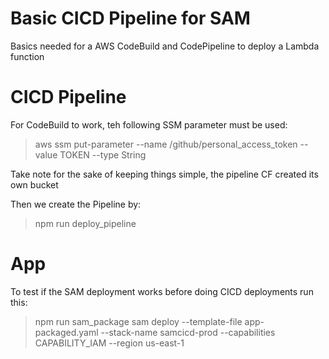# Basic CICD Pipeline for SAM

Basics needed for a AWS CodeBuild and CodePipeline to deploy a Lambda function

# CICD Pipeline

For CodeBuild to work, teh following SSM parameter must be used:
> aws ssm put-parameter --name /github/personal_access_token --value TOKEN --type String

Take note for the sake of keeping things simple, the pipeline CF created its own bucket

Then we create the Pipeline by:
> npm run deploy_pipeline
                 
# App

To test if the SAM deployment works before doing CICD deployments run this:
> npm run sam_package
> sam deploy --template-file app-packaged.yaml --stack-name samcicd-prod --capabilities CAPABILITY_IAM --region us-east-1


  